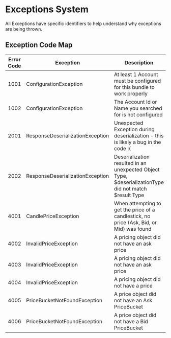 # Exceptions System

All Exceptions have specific identifiers to help understand why exceptions are being thrown.

## Exception Code Map
| Error Code | Exception | Description | 
| --- | --- | --- |
| 1001 | ConfigurationException | At least 1 Account must be configured for this bundle to work properly |
| 1002 | ConfigurationException | The Account Id or Name you searched for is not configured |
| 2001 | ResponseDeserializationException | Unexpected Exception during deserialization - this is likely a bug in the code :( |
| 2002 | ResponseDeserializationException | Deserialization resulted in an unexpected Object Type, $deserializationType did not match $result Type |
| 4001 | CandlePriceException | When attempting to get the price of a candlestick, no price (Ask, Bid, or Mid) was found |
| 4002 | InvalidPriceException | A pricing object did not have an ask price |
| 4003 | InvalidPriceException | A pricing object did not have an ask price |
| 4004 | InvalidPriceException | A pricing object did not have a price |
| 4005 | PriceBucketNotFoundException | A price object did not have an Ask PriceBucket |
| 4006 | PriceBucketNotFoundException | A price object did not have a Bid PriceBucket |
